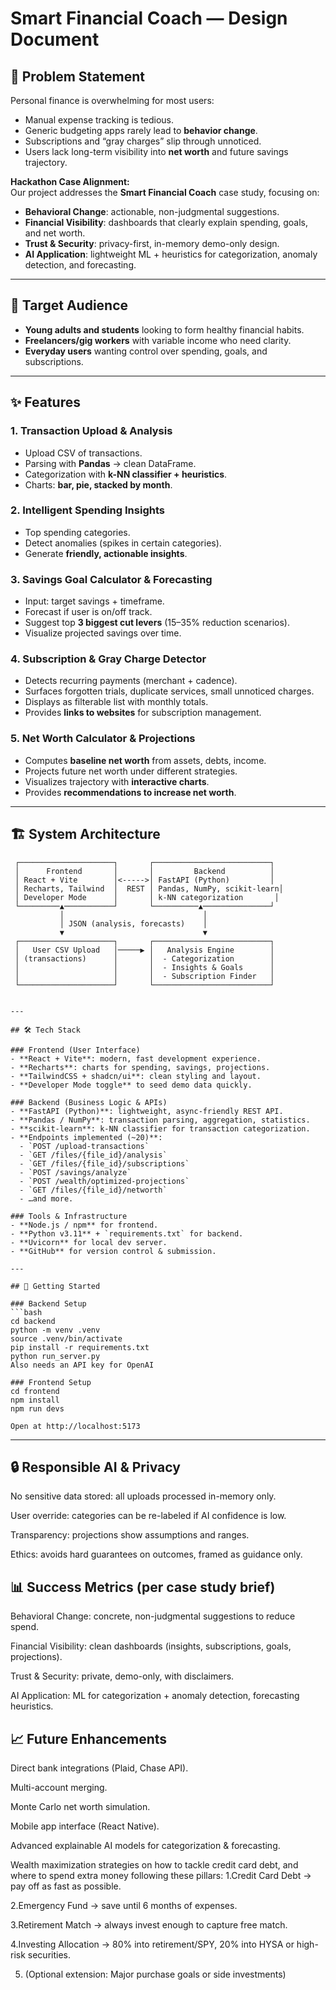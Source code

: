 # Smart Financial Coach — Design Document

## 📌 Problem Statement
Personal finance is overwhelming for most users:
- Manual expense tracking is tedious.
- Generic budgeting apps rarely lead to **behavior change**.
- Subscriptions and “gray charges” slip through unnoticed.
- Users lack long-term visibility into **net worth** and future savings trajectory.

**Hackathon Case Alignment:**  
Our project addresses the **Smart Financial Coach** case study, focusing on:
- **Behavioral Change**: actionable, non-judgmental suggestions.  
- **Financial Visibility**: dashboards that clearly explain spending, goals, and net worth.  
- **Trust & Security**: privacy-first, in-memory demo-only design.  
- **AI Application**: lightweight ML + heuristics for categorization, anomaly detection, and forecasting.  

---

## 🎯 Target Audience
- **Young adults and students** looking to form healthy financial habits.  
- **Freelancers/gig workers** with variable income who need clarity.  
- **Everyday users** wanting control over spending, goals, and subscriptions.  

---

## ✨ Features

### 1. Transaction Upload & Analysis
- Upload CSV of transactions.
- Parsing with **Pandas** → clean DataFrame.
- Categorization with **k-NN classifier + heuristics**.
- Charts: **bar, pie, stacked by month**.

### 2. Intelligent Spending Insights
- Top spending categories.
- Detect anomalies (spikes in certain categories).
- Generate **friendly, actionable insights**.

### 3. Savings Goal Calculator & Forecasting
- Input: target savings + timeframe.
- Forecast if user is on/off track.
- Suggest top **3 biggest cut levers** (15–35% reduction scenarios).
- Visualize projected savings over time.

### 4. Subscription & Gray Charge Detector
- Detects recurring payments (merchant + cadence).
- Surfaces forgotten trials, duplicate services, small unnoticed charges.
- Displays as filterable list with monthly totals.
- Provides **links to websites** for subscription management.

### 5. Net Worth Calculator & Projections
- Computes **baseline net worth** from assets, debts, income.
- Projects future net worth under different strategies.
- Visualizes trajectory with **interactive charts**.
- Provides **recommendations to increase net worth**.

---

## 🏗 System Architecture

```text
 ┌─────────────────────┐       ┌──────────────────────────┐
 │      Frontend       │       │         Backend          │
 │ React + Vite        │<----->│ FastAPI (Python)         │
 │ Recharts, Tailwind  │  REST │ Pandas, NumPy, scikit-learn│
 │ Developer Mode      │       │ k-NN categorization       │
 └─────────▲───────────┘       └──────────▲───────────────┘
           │                               │
           │ JSON (analysis, forecasts)    │
           ▼                               ▼
 ┌─────────────────────┐       ┌──────────────────────────┐
 │   User CSV Upload   │─────▶ │   Analysis Engine        │
 │ (transactions)      │       │  - Categorization        │
 │                     │       │  - Insights & Goals      │
 │                     │       │  - Subscription Finder   │
 └─────────────────────┘       └──────────────────────────┘


---

## 🛠 Tech Stack  

### Frontend (User Interface)  
- **React + Vite**: modern, fast development experience.  
- **Recharts**: charts for spending, savings, projections.  
- **TailwindCSS + shadcn/ui**: clean styling and layout.  
- **Developer Mode toggle** to seed demo data quickly.  

### Backend (Business Logic & APIs)  
- **FastAPI (Python)**: lightweight, async-friendly REST API.  
- **Pandas / NumPy**: transaction parsing, aggregation, statistics.  
- **scikit-learn**: k-NN classifier for transaction categorization.  
- **Endpoints implemented (~20)**:  
  - `POST /upload-transactions`  
  - `GET /files/{file_id}/analysis`  
  - `GET /files/{file_id}/subscriptions`  
  - `POST /savings/analyze`  
  - `POST /wealth/optimized-projections`  
  - `GET /files/{file_id}/networth`  
  - …and more.  

### Tools & Infrastructure  
- **Node.js / npm** for frontend.  
- **Python v3.11** + `requirements.txt` for backend.  
- **Uvicorn** for local dev server.  
- **GitHub** for version control & submission.  

---

## 🚀 Getting Started  

### Backend Setup  
```bash
cd backend
python -m venv .venv
source .venv/bin/activate
pip install -r requirements.txt
python run_server.py
Also needs an API key for OpenAI

### Frontend Setup
cd frontend
npm install
npm run devs

Open at http://localhost:5173
```
---

## 🔒 Responsible AI & Privacy

No sensitive data stored: all uploads processed in-memory only.

User override: categories can be re-labeled if AI confidence is low.

Transparency: projections show assumptions and ranges.

Ethics: avoids hard guarantees on outcomes, framed as guidance only.

## 📊 Success Metrics (per case study brief)

Behavioral Change: concrete, non-judgmental suggestions to reduce spend.

Financial Visibility: clean dashboards (insights, subscriptions, goals, projections).

Trust & Security: private, demo-only, with disclaimers.

AI Application: ML for categorization + anomaly detection, forecasting heuristics.

## 📈 Future Enhancements

Direct bank integrations (Plaid, Chase API).

Multi-account merging.

Monte Carlo net worth simulation.

Mobile app interface (React Native).

Advanced explainable AI models for categorization & forecasting.

Wealth maximization strategies on how to tackle credit card debt, and where to spend extra money following these pillars:
1.Credit Card Debt → pay off as fast as possible.

2.Emergency Fund → save until 6 months of expenses.

3.Retirement Match → always invest enough to capture free match.

4.Investing Allocation → 80% into retirement/SPY, 20% into HYSA or high-risk securities.

5. (Optional extension: Major purchase goals or side investments)